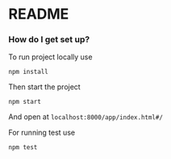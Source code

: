 # README #

### How do I get set up? ###

To run project locally use
```
npm install
```
Then start the project 
```
npm start
```
And open at ```localhost:8000/app/index.html#/```

For running test use 
```
npm test
```